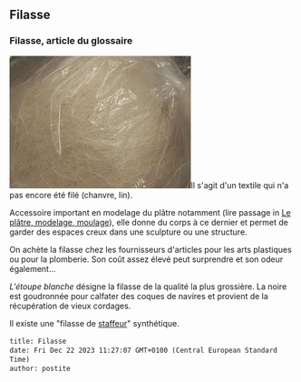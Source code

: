 ## Filasse
### Filasse, article du glossaire
 ![](images/filasse.jpg)Il s'agit d'un textile qui n'a pas encore été filé (chanvre, lin).

Accessoire important en modelage du plâtre notamment (lire passage in [Le plâtre, modelage, moulage](platresculpt.html#filasse)), elle donne du corps à ce dernier et permet de garder des espaces creux dans une sculpture ou une structure.

On achète la filasse chez les fournisseurs d'articles pour les arts plastiques ou pour la plomberie. Son coût assez élevé peut surprendre et son odeur également...

_L'étoupe blanche_ désigne la filasse de la qualité la plus grossière. La noire est goudronnée pour calfater des coques de navires et provient de la récupération de vieux cordages.

Il existe une "filasse de [staffeur](staff.html)" synthétique.


```
title: Filasse
date: Fri Dec 22 2023 11:27:07 GMT+0100 (Central European Standard Time)
author: postite
```
